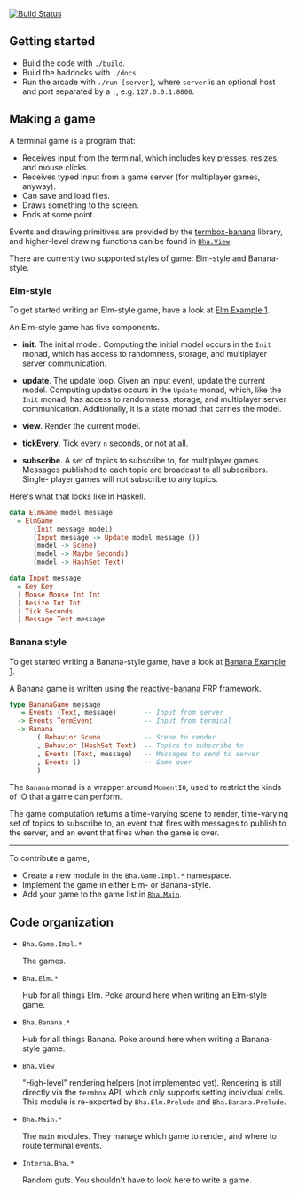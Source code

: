 [![Build Status](https://travis-ci.com/mitchellwrosen/boston-haskell-arcade.svg?branch=master)](https://travis-ci.com/mitchellwrosen/boston-haskell-arcade)

## Getting started

- Build the code with `./build`.
- Build the haddocks with `./docs`.
- Run the arcade with `./run [server]`, where `server` is an optional host and
  port separated by a `:`, e.g. `127.0.0.1:8000`.

## Making a game

A terminal game is a program that:

- Receives input from the terminal, which includes key presses, resizes, and
  mouse clicks.
- Receives typed input from a game server (for multiplayer games, anyway).
- Can save and load files.
- Draws something to the screen.
- Ends at some point.

Events and drawing primitives are provided by the [termbox-banana](https://hackage.haskell.org/package/termbox-banana-0.1.0/docs/Termbox-Banana.html) library, and higher-level drawing functions can be found in [`Bha.View`](./src/Bha/View.hs).

There are currently two supported styles of game: Elm-style and Banana-style.

### Elm-style

To get started writing an Elm-style game, have a look at
[Elm Example 1](./src/Bha/Game/Impl/ElmExample.hs).

An Elm-style game has five components.

- **init**. The initial model. Computing the initial model occurs in the `Init`
  monad, which has access to randomness, storage, and multiplayer server
  communication.

- **update**. The update loop. Given an input event, update the current model.
  Computing updates occurs in the `Update` monad, which, like the `Init` monad,
  has access to randomness, storage, and multiplayer server communication.
  Additionally, it is a state monad that carries the model.

- **view**. Render the current model.

- **tickEvery**. Tick every `n` seconds, or not at all.

- **subscribe**. A set of topics to subscribe to, for multiplayer games.
  Messages published to each topic are broadcast to all subscribers. Single-
  player games will not subscribe to any topics.

Here's what that looks like in Haskell.

```haskell
data ElmGame model message
  = ElmGame
      (Init message model)
      (Input message -> Update model message ())
      (model -> Scene)
      (model -> Maybe Seconds)
      (model -> HashSet Text)

data Input message
  = Key Key
  | Mouse Mouse Int Int
  | Resize Int Int
  | Tick Seconds
  | Message Text message
```

### Banana style

To get started writing a Banana-style game, have a look at
[Banana Example 1](./src/Bha/Game/Impl/BananaExample.hs).

A Banana game is written using the [reactive-banana](https://hackage.haskell.org/package/reactive-banana) FRP framework.

```haskell
type BananaGame message
   = Events (Text, message)       -- Input from server
  -> Events TermEvent             -- Input from terminal
  -> Banana
       ( Behavior Scene           -- Scene to render
       , Behavior (HashSet Text)  -- Topics to subscribe to
       , Events (Text, message)   -- Messages to send to server
       , Events ()                -- Game over
       )
```

The `Banana` monad is a wrapper around `MomentIO`, used to restrict the kinds of IO that a game can perform.

The game computation returns a time-varying scene to render, time-varying set
of topics to subscribe to, an event that fires with messages to publish to the
server, and an event that fires when the game is over.

---

To contribute a game,

- Create a new module in the `Bha.Game.Impl.*` namespace.
- Implement the game in either Elm- or Banana-style.
- Add your game to the game list in [`Bha.Main`](./src/Bha/Main.hs).

## Code organization

- `Bha.Game.Impl.*`

  The games.

- `Bha.Elm.*`

  Hub for all things Elm. Poke around here when writing an Elm-style game.

- `Bha.Banana.*`

  Hub for all things Banana. Poke around here when writing a Banana-style game.

- `Bha.View`

  "High-level" rendering helpers (not implemented yet). Rendering is still
  directly via the `termbox` API, which only supports setting individual cells.
  This module is re-exported by `Bha.Elm.Prelude` and `Bha.Banana.Prelude`.

- `Bha.Main.*`

  The `main` modules. They manage which game to render, and where to route
  terminal events.

- `Interna.Bha.*`

  Random guts. You shouldn't have to look here to write a game.
